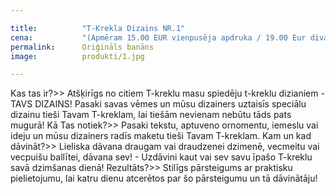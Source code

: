 ```yaml
---

title:          "T-Krekla Dizains NR.1"
cena:           "(Apmēram 15.00 EUR vienpusēja apdruka / 19.00 Eur divas puses)"
permalink:      Oriģināls banāns
image:          produkti/1.jpg

---
```




Kas tas ir?>> Atšķirīgs no citiem T-kreklu masu spiedēju t-kreklu dizianiem - TAVS DIZAINS! Pasaki savas vēmes un mūsu dizainers uztaisīs speciālu dizainu tieši Tavam T-kreklam, lai tiešām nevienam nebūtu tāds pats mugurā!
Kā Tas notiek?>> Pasaki tekstu, aptuveno ornomentu, iemeslu vai ideju un mūsu dizainers radīs maketu tieši Tavam T-kreklam.
Kam un kad dāvināt?>> Lieliska dāvana draugam vai draudzenei dzimenē, vecmeitu vai vecpuišu ballītei, dāvana sev! - Uzdāvini kaut vai sev savu īpašo T-kreklu savā dzimšanas dienā!
Rezultāts?>> Stilīgs pārsteigums ar praktisku pielietojumu, lai katru dienu atcerētos par šo pārsteigumu un tā dāvinātāju!
